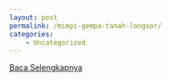 ```yaml
---
layout: post
permalink: /mimpi-gempa-tanah-longsor/
categories:
    - Uncategorized
---
```


[Baca Selengkapnya](/06)